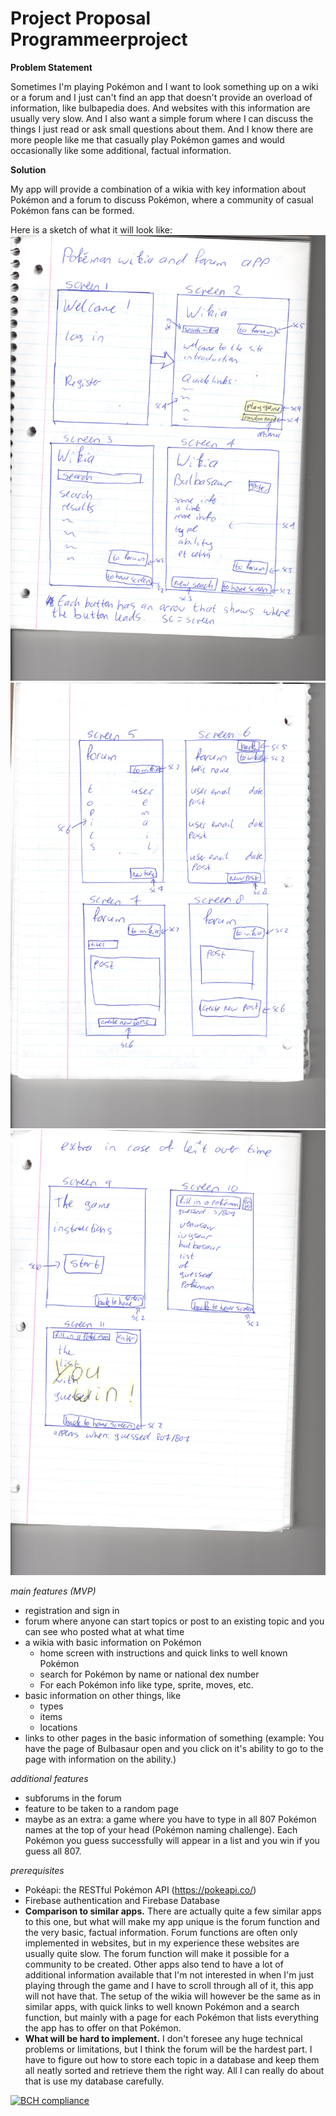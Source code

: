 # Project Proposal Programmeerproject
**Problem Statement**

Sometimes I'm playing Pokémon and I want to look something up on a wiki or a forum and I just can't find an app that doesn't provide an overload of information, like bulbapedia does. And websites with this information are usually very slow. And I also want a simple forum where I can discuss the things I just read or ask small questions about them. And I know there are more people like me that casually play Pokémon games and would occasionally like some additional, factual information.

**Solution**

My app will provide a combination of a wikia with key information about Pokémon and a forum to discuss Pokémon, where a community of casual Pokémon fans can be formed.

Here is a sketch of what it will look like:
![](https://github.com/nathhje/programmeerproject/blob/master/doc/design%20deel%201.jpg)
![](https://github.com/nathhje/programmeerproject/blob/master/doc/design%20deel%202.jpg)
![](https://github.com/nathhje/programmeerproject/blob/master/doc/design%20deel%203.jpg)

*main features (MVP)*
- registration and sign in
- forum where anyone can start topics or post to an existing topic and you can see who posted what at what time
- a wikia with basic information on Pokémon
  - home screen with instructions and quick links to well known Pokémon
  - search for Pokémon by name or national dex number
  - For each Pokémon info like type, sprite, moves, etc.
- basic information on other things, like
  - types
  - items
  - locations
- links to other pages in the basic information of something (example: You have the page of Bulbasaur open and you click on it's ability to go to the page with information on the ability.)
  
*additional features*
- subforums in the forum
- feature to be taken to a random page
- maybe as an extra: a game where you have to type in all 807 Pokémon names at the top of your head (Pokémon naming challenge). Each Pokémon you guess successfully will appear in a list and you win if you guess all 807.

*prerequisites*
- Pokéapi: the RESTful Pokémon API (https://pokeapi.co/)
- Firebase authentication and Firebase Database
- **Comparison to similar apps.** There are actually quite a few similar apps to this one, but what will make my app unique is the forum function and the very basic, factual information. Forum functions are often only implemented in websites, but in my experience these websites are usually quite slow. The forum function will make it possible for a community to be created. Other apps also tend to have a lot of additional information available that I'm not interested in when I'm just playing through the game and I have to scroll through all of it, this app will not have that. The setup of the wikia will however be the same as in similar apps, with quick links to well known Pokémon and a search function, but mainly with a page for each Pokémon that lists everything the app has to offer on that Pokémon.
- **What will be hard to implement.** I don't foresee any huge technical problems or limitations, but I think the forum will be the hardest part. I have to figure out how to store each topic in a database and keep them all neatly sorted and retrieve them the right way. All I can really do about that is use my database carefully.

[![BCH compliance](https://bettercodehub.com/edge/badge/nathhje/programmeerproject?branch=master)](https://bettercodehub.com/)
